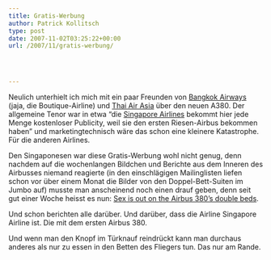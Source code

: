 ```yaml
---
title: Gratis-Werbung
author: Patrick Kollitsch
type: post
date: 2007-11-02T03:25:22+00:00
url: /2007/11/gratis-werbung/




---
```

Neulich unterhielt ich mich mit ein paar Freunden von [Bangkok Airways][1] (jaja, die Boutique-Airline) und [Thai Air Asia][2] über den neuen A380. Der allgemeine Tenor war in etwa &#8220;die [Singapore Airlines][3] bekommt hier jede Menge kostenloser Publicity, weil sie den ersten Riesen-Airbus bekommen haben&#8221; und marketingtechnisch wäre das schon eine kleinere Katastrophe. Für die anderen Airlines. 

Den Singaponesen war diese Gratis-Werbung wohl nicht genug, denn nachdem auf die wochenlangen Bildchen und Berichte aus dem Inneren des Airbusses niemand reagierte (in den einschlägigen Mailinglisten liefen schon vor über einem Monat die Bilder von den Doppel-Bett-Suiten im Jumbo auf) musste man anscheinend noch einen drauf geben, denn seit gut einer Woche heisst es nun: [Sex is out on the Airbus 380&#8217;s double beds][4].

Und schon berichten alle darüber. Und darüber, dass die Airline Singapore Airline ist. Die mit dem ersten Airbus 380.

Und wenn man den Knopf im Türknauf reindrückt kann man durchaus anderes als nur zu essen in den Betten des Fliegers tun. Das nur am Rande.

 [1]: http://www.bangkokair.com/en/index.php
 [2]: http://www.airasia.comhttps://assets.samui-samui.de/th/en/home.jsp
 [3]: http://www.singaporeair.com/saa/en_UK/index.jsp
 [4]: http://www.bangkokpost.com/breaking_news/breakingnews.php?id=123180